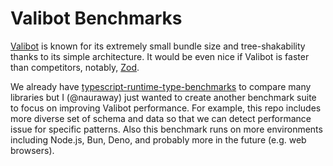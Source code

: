 # Valibot Benchmarks

[Valibot](https://github.com/fabian-hiller/valibot) is known for its extremely small bundle size and tree-shakability thanks to its simple architecture.
It would be even nice if Valibot is faster than competitors, notably, [Zod](https://github.com/colinhacks/zod).

We already have [typescript-runtime-type-benchmarks](https://github.com/moltar/typescript-runtime-type-benchmarks) to compare many libraries but I (@nauraway) just wanted to create another benchmark suite to focus on improving Valibot performance. For example, this repo includes more diverse set of schema and data so that we can detect performance issue for specific patterns. Also this benchmark runs on more environments including Node.js, Bun, Deno, and probably more in the future (e.g. web browsers).
